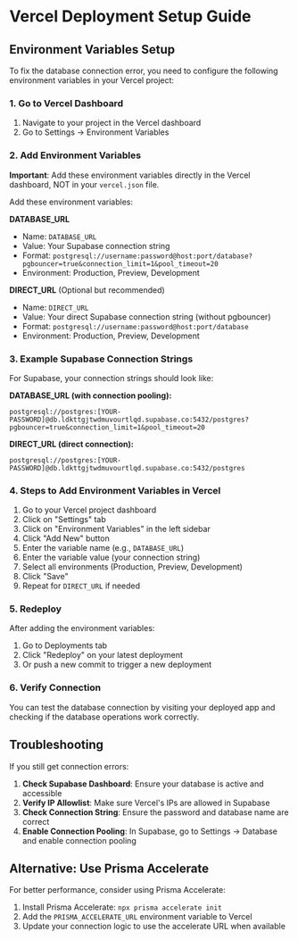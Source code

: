 # Vercel Deployment Setup Guide

## Environment Variables Setup

To fix the database connection error, you need to configure the following environment variables in your Vercel project:

### 1. Go to Vercel Dashboard
1. Navigate to your project in the Vercel dashboard
2. Go to Settings → Environment Variables

### 2. Add Environment Variables

**Important**: Add these environment variables directly in the Vercel dashboard, NOT in your `vercel.json` file.

Add these environment variables:

**DATABASE_URL**
- Name: `DATABASE_URL`
- Value: Your Supabase connection string
- Format: `postgresql://username:password@host:port/database?pgbouncer=true&connection_limit=1&pool_timeout=20`
- Environment: Production, Preview, Development

**DIRECT_URL** (Optional but recommended)
- Name: `DIRECT_URL`
- Value: Your direct Supabase connection string (without pgbouncer)
- Format: `postgresql://username:password@host:port/database`
- Environment: Production, Preview, Development

### 3. Example Supabase Connection Strings

For Supabase, your connection strings should look like:

**DATABASE_URL (with connection pooling):**
```
postgresql://postgres:[YOUR-PASSWORD]@db.ldkttgjtwdmuvourtlqd.supabase.co:5432/postgres?pgbouncer=true&connection_limit=1&pool_timeout=20
```

**DIRECT_URL (direct connection):**
```
postgresql://postgres:[YOUR-PASSWORD]@db.ldkttgjtwdmuvourtlqd.supabase.co:5432/postgres
```

### 4. Steps to Add Environment Variables in Vercel

1. Go to your Vercel project dashboard
2. Click on "Settings" tab
3. Click on "Environment Variables" in the left sidebar
4. Click "Add New" button
5. Enter the variable name (e.g., `DATABASE_URL`)
6. Enter the variable value (your connection string)
7. Select all environments (Production, Preview, Development)
8. Click "Save"
9. Repeat for `DIRECT_URL` if needed

### 5. Redeploy
After adding the environment variables:
1. Go to Deployments tab
2. Click "Redeploy" on your latest deployment
3. Or push a new commit to trigger a new deployment

### 6. Verify Connection
You can test the database connection by visiting your deployed app and checking if the database operations work correctly.

## Troubleshooting

If you still get connection errors:

1. **Check Supabase Dashboard**: Ensure your database is active and accessible
2. **Verify IP Allowlist**: Make sure Vercel's IPs are allowed in Supabase
3. **Check Connection String**: Ensure the password and database name are correct
4. **Enable Connection Pooling**: In Supabase, go to Settings → Database and enable connection pooling

## Alternative: Use Prisma Accelerate

For better performance, consider using Prisma Accelerate:

1. Install Prisma Accelerate: `npx prisma accelerate init`
2. Add the `PRISMA_ACCELERATE_URL` environment variable to Vercel
3. Update your connection logic to use the accelerate URL when available 